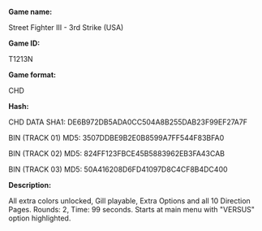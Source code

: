 **Game name:**

Street Fighter III - 3rd Strike (USA)

**Game ID:**

T1213N

**Game format:**

CHD

**Hash:**

CHD DATA SHA1: DE6B972DB5ADA0CC504A8B255DAB23F99EF27A7F

BIN (TRACK 01) MD5: 3507DDBE9B2E0B8599A7FF544F83BFA0

BIN (TRACK 02) MD5: 824FF123FBCE45B5883962EB3FA43CAB

BIN (TRACK 03) MD5: 50A416208D6FD41097D8C4CF8B4DC400

**Description:**

All extra colors unlocked, Gill playable, Extra Options and all 10 Direction Pages. Rounds: 2, Time: 99 seconds. Starts at main menu with "VERSUS" option highlighted.